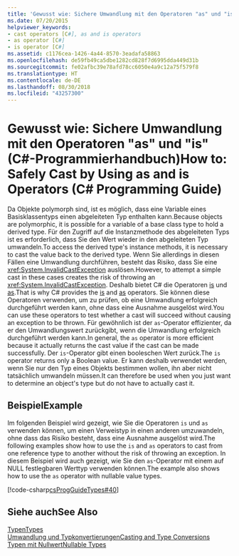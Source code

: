 ```yaml
---
title: 'Gewusst wie: Sichere Umwandlung mit den Operatoren "as" und "is" (C#-Programmierhandbuch)'
ms.date: 07/20/2015
helpviewer_keywords:
- cast operators [C#], as and is operators
- as operator [C#]
- is operator [C#]
ms.assetid: c1176cea-1426-4a44-8570-3eadafa58863
ms.openlocfilehash: de59fb49ca5dbe1282cd828f7d6995dda449d31b
ms.sourcegitcommit: fe02afbc39e78afd78cc6050e4a9c12a75f579f8
ms.translationtype: HT
ms.contentlocale: de-DE
ms.lasthandoff: 08/30/2018
ms.locfileid: "43257300"
---
```

# <a name="how-to-safely-cast-by-using-as-and-is-operators-c-programming-guide"></a><span data-ttu-id="f858b-102">Gewusst wie: Sichere Umwandlung mit den Operatoren "as" und "is" (C#-Programmierhandbuch)</span><span class="sxs-lookup"><span data-stu-id="f858b-102">How to: Safely Cast by Using as and is Operators (C# Programming Guide)</span></span>
<span data-ttu-id="f858b-103">Da Objekte polymorph sind, ist es möglich, dass eine Variable eines Basisklassentyps einen abgeleiteten Typ enthalten kann.</span><span class="sxs-lookup"><span data-stu-id="f858b-103">Because objects are polymorphic, it is possible for a variable of a base class type to hold a derived type.</span></span> <span data-ttu-id="f858b-104">Für den Zugriff auf die Instanzmethode des abgeleiteten Typs ist es erforderlich, dass Sie den Wert wieder in den abgeleiteten Typ umwandeln.</span><span class="sxs-lookup"><span data-stu-id="f858b-104">To access the derived type's instance methods, it is necessary to cast the value back to the derived type.</span></span> <span data-ttu-id="f858b-105">Wenn Sie allerdings in diesen Fällen eine Umwandlung durchführen, besteht das Risiko, dass Sie eine <xref:System.InvalidCastException> auslösen.</span><span class="sxs-lookup"><span data-stu-id="f858b-105">However, to attempt a simple cast in these cases creates the risk of throwing an <xref:System.InvalidCastException>.</span></span> <span data-ttu-id="f858b-106">Deshalb bietet C# die Operatoren [is](../../../csharp/language-reference/keywords/is.md) und [as](../../../csharp/language-reference/keywords/as.md).</span><span class="sxs-lookup"><span data-stu-id="f858b-106">That is why C# provides the [is](../../../csharp/language-reference/keywords/is.md) and [as](../../../csharp/language-reference/keywords/as.md) operators.</span></span> <span data-ttu-id="f858b-107">Sie können diese Operatoren verwenden, um zu prüfen, ob eine Umwandlung erfolgreich durchgeführt werden kann, ohne dass eine Ausnahme ausgelöst wird.</span><span class="sxs-lookup"><span data-stu-id="f858b-107">You can use these operators to test whether a cast will succeed without causing an exception to be thrown.</span></span> <span data-ttu-id="f858b-108">Für gewöhnlich ist der `as`-Operator effizienter, da er den Umwandlungswert zurückgibt, wenn die Umwandlung erfolgreich durchgeführt werden kann.</span><span class="sxs-lookup"><span data-stu-id="f858b-108">In general, the `as` operator is more efficient because it actually returns the cast value if the cast can be made successfully.</span></span> <span data-ttu-id="f858b-109">Der `is`-Operator gibt einen booleschen Wert zurück.</span><span class="sxs-lookup"><span data-stu-id="f858b-109">The `is` operator returns only a Boolean value.</span></span> <span data-ttu-id="f858b-110">Er kann deshalb verwendet werden, wenn Sie nur den Typ eines Objekts bestimmen wollen, ihn aber nicht tatsächlich umwandeln müssen.</span><span class="sxs-lookup"><span data-stu-id="f858b-110">It can therefore be used when you just want to determine an object's type but do not have to actually cast it.</span></span>  
  
## <a name="example"></a><span data-ttu-id="f858b-111">Beispiel</span><span class="sxs-lookup"><span data-stu-id="f858b-111">Example</span></span>  
 <span data-ttu-id="f858b-112">Im folgenden Beispiel wird gezeigt, wie Sie die Operatoren `is` und `as` verwenden können, um einen Verweistyp in einen anderen umzuwandeln, ohne dass das Risiko besteht, dass eine Ausnahme ausgelöst wird.</span><span class="sxs-lookup"><span data-stu-id="f858b-112">The following examples show how to use the `is` and `as` operators to cast from one reference type to another without the risk of throwing an exception.</span></span> <span data-ttu-id="f858b-113">In diesem Beispiel wird auch gezeigt, wie Sie den `as`-Operator mit einem auf NULL festlegbaren Werttyp verwenden können.</span><span class="sxs-lookup"><span data-stu-id="f858b-113">The example also shows how to use the `as` operator with nullable value types.</span></span>  
  
 [!code-csharp[csProgGuideTypes#40](../../../csharp/programming-guide/nullable-types/codesnippet/CSharp/how-to-safely-cast-by-using-as-and-is-operators_1.cs)]  
  
## <a name="see-also"></a><span data-ttu-id="f858b-114">Siehe auch</span><span class="sxs-lookup"><span data-stu-id="f858b-114">See Also</span></span>  
 [<span data-ttu-id="f858b-115">Typen</span><span class="sxs-lookup"><span data-stu-id="f858b-115">Types</span></span>](../../../csharp/programming-guide/types/index.md)  
 [<span data-ttu-id="f858b-116">Umwandlung und Typkonvertierungen</span><span class="sxs-lookup"><span data-stu-id="f858b-116">Casting and Type Conversions</span></span>](../../../csharp/programming-guide/types/casting-and-type-conversions.md)  
 [<span data-ttu-id="f858b-117">Typen mit Nullwert</span><span class="sxs-lookup"><span data-stu-id="f858b-117">Nullable Types</span></span>](../../../csharp/programming-guide/nullable-types/index.md)
